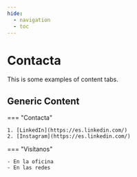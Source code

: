 ```yaml
---
hide:
  - navigation
  - toc
---
```


# Contacta

This is some examples of content tabs.

## Generic Content

=== "Contacta"

    1. [LinkedIn](https://es.linkedin.com/)
    2. [Instagram](https://es.linkedin.com/)

=== "Visítanos"

    - En la oficina
    - En las redes
